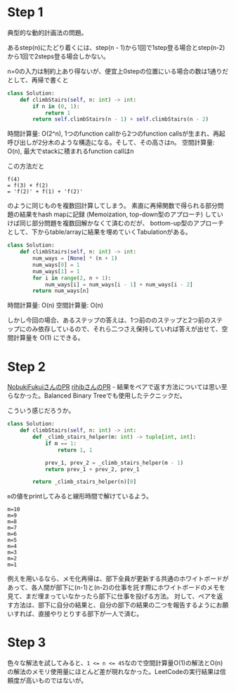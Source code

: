 # Step 1

典型的な動的計画法の問題。

あるstep(n)にたどり着くには、step(n - 1)から1回で1step登る場合とstep(n-2)から1回で2steps登る場合しかない。

n=0の入力は制約上あり得ないが、便宜上0stepの位置にいる場合の数は1通りだとして、再帰で書くと

```python
class Solution:
    def climbStairs(self, n: int) -> int:
        if n in (0, 1):
            return 1
        return self.climbStairs(n - 1) + self.climbStairs(n - 2)
```

時間計算量: O(2^n), 1つのfunction callから2つのfunction callsが生まれ、再起呼び出しが2分木のような構造になる。そして、その高さはn。
空間計算量: O(n), 最大でstackに積まれるfunction callはn

この方法だと

```
f(4)
= f(3) + f(2)
= 'f(2)' + f(1) + 'f(2)'
```

のように同じものを複数回計算してしまう。
素直に再帰関数で得られる部分問題の結果をhash mapに記録 (Memoization, top-down型のアプローチ) していけば同じ部分問題を複数回解かなくて済むのだが、
bottom-up型のアプローチとして、下からtable/arrayに結果を埋めていくTabulationがある。

```python
class Solution:
    def climbStairs(self, n: int) -> int:
        num_ways = [None] * (n + 1)
        num_ways[0] = 1
        num_ways[1] = 1
        for i in range(2, n + 1):
            num_ways[i] = num_ways[i - 1] + num_ways[i - 2]
        return num_ways[n]
```

時間計算量: O(n)
空間計算量: O(n)

しかし今回の場合、あるステップの答えは、1つ前ののステップと2つ前のステップにのみ依存しているので、それら二つさえ保持していれば答えが出せて、空間計算量を O(1) にできる。

# Step 2

[NobukiFukuiさんのPR](https://github.com/NobukiFukui/Grind75-ProgrammingTraining/pull/30)
[rihibさんのPR](https://github.com/rihib/leetcode/pull/35)
    - 結果をペアで返す方法については思い至らなかった。Balanced Binary Treeでも使用したテクニックだ。

こういう感じだろうか。

```python
class Solution:
    def climbStairs(self, n: int) -> int:
        def _climb_stairs_helper(m: int) -> tuple[int, int]:
            if m == 1:
                return 1, 1

            prev_1, prev_2 = _climb_stairs_helper(m - 1)
            return prev_1 + prev_2, prev_1

        return _climb_stairs_helper(n)[0]
```

`m`の値をprintしてみると線形時間で解けているよう。

```
m=10
m=9
m=8
m=7
m=6
m=5
m=4
m=3
m=2
m=1
```

例えを用いるなら、メモ化再帰は、部下全員が更新する共通のホワイトボードがあって、各人間が部下に(n-1)と(n-2)の仕事を託す際にホワイトボードのメモを見て、まだ埋まっていなかったら部下に仕事を投げる方法。
対して、ペアを返す方法は、部下に自分の結果と、自分の部下の結果の二つを報告するようにお願いすれば、直接やりとりする部下が一人で済む。

# Step 3

色々な解法を試してみると、`1 <= n <= 45`なので空間計算量O(1)の解法とO(n)の解法のメモリ使用量にほとんど差が現れなかった。LeetCodeの実行結果は信頼度が高いものではないが。
